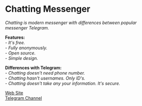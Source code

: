 # Chatting Messenger

*Chatting is modern messenger with differences between popular messenger Telegram.*

**Features:**
<br>
*- It's free.*
<br>
*- Fully anonymously.*
<br>
*- Open source.*
<br>
*- Simple design.*

**Differences with Telegram:**
<br>
*- Chatting doesn't need phone number.*
<br>
*- Chatting hasn't usernames. Only ID's.*
<br>
*- Chatting doesn't take any your information. It's secure.*


[Web Site](https://chatting.is-a.dev)
<br>
[Telegram Channel](https://t.me/chatting_messenger)
